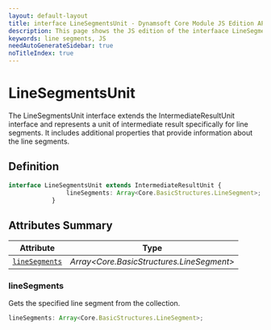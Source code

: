 ```yaml
---
layout: default-layout
title: interface LineSegmentsUnit - Dynamsoft Core Module JS Edition API Reference
description: This page shows the JS edition of the interfaace LineSegmentsUnit in Dynamsoft Core Module.
keywords: line segments, JS
needAutoGenerateSidebar: true
noTitleIndex: true
---
```


# LineSegmentsUnit

The LineSegmentsUnit interface extends the IntermediateResultUnit interface and represents a unit of intermediate result specifically for line segments. It includes additional properties that provide information about the line segments.

## Definition

```typescript
interface LineSegmentsUnit extends IntermediateResultUnit {
                lineSegments: Array<Core.BasicStructures.LineSegment>;
            }
```

## Attributes Summary

| Attribute               | Type |
|----------------------|-------------|
| [`lineSegments`](#linesegments) | *Array<Core.BasicStructures.LineSegment>* |

### lineSegments

Gets the specified line segment from the collection.

```typescript
lineSegments: Array<Core.BasicStructures.LineSegment>;
```